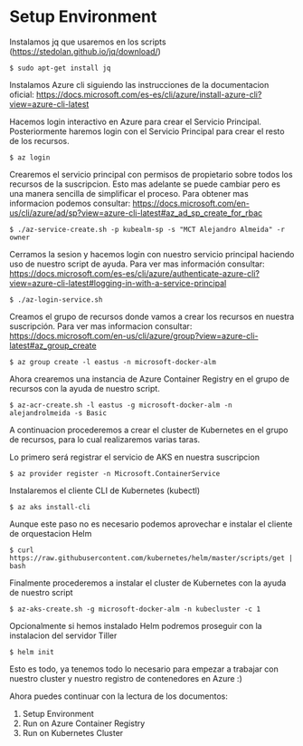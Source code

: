 # Setup Environment

Instalamos jq que usaremos en los scripts (https://stedolan.github.io/jq/download/)

    $ sudo apt-get install jq

Instalamos Azure cli siguiendo las instrucciones de la documentacion oficial: https://docs.microsoft.com/es-es/cli/azure/install-azure-cli?view=azure-cli-latest

Hacemos login interactivo en Azure para crear el Servicio Principal. Posteriormente haremos login con el Servicio Principal para crear el resto de los recursos.

    $ az login

Crearemos el servicio principal con permisos de propietario sobre todos los recursos de la suscripcion. Esto mas adelante se puede cambiar pero es una manera sencilla de simplificar el proceso. Para obtener mas informacion podemos consultar: https://docs.microsoft.com/en-us/cli/azure/ad/sp?view=azure-cli-latest#az_ad_sp_create_for_rbac

    $ ./az-service-create.sh -p kubealm-sp -s "MCT Alejandro Almeida" -r owner

Cerramos la sesion y hacemos login con nuestro servicio principal haciendo uso de nuestro script de ayuda. Para ver mas información consultar: https://docs.microsoft.com/es-es/cli/azure/authenticate-azure-cli?view=azure-cli-latest#logging-in-with-a-service-principal 

    $ ./az-login-service.sh

Creamos el grupo de recursos donde vamos a crear los recursos en nuestra suscripción. Para ver mas informacion consultar: https://docs.microsoft.com/en-us/cli/azure/group?view=azure-cli-latest#az_group_create 

    $ az group create -l eastus -n microsoft-docker-alm

Ahora crearemos una instancia de Azure Container Registry en el grupo de recursos con la ayuda de nuestro script. 

    $ az-acr-create.sh -l eastus -g microsoft-docker-alm -n alejandrolmeida -s Basic

A continuacion procederemos a crear el cluster de Kubernetes en el grupo de recursos, para lo cual realizaremos varias taras.

Lo primero será registrar el servicio de AKS en nuestra suscripcion 

    $ az provider register -n Microsoft.ContainerService

Instalaremos el cliente CLI de Kubernetes (kubectl)

    $ az aks install-cli

Aunque este paso no es necesario podemos aprovechar e instalar el cliente de orquestacion Helm

    $ curl https://raw.githubusercontent.com/kubernetes/helm/master/scripts/get | bash

Finalmente procederemos a instalar el cluster de Kubernetes con la ayuda de nuestro script

    $ az-aks-create.sh -g microsoft-docker-alm -n kubecluster -c 1

Opcionalmente si hemos instalado Helm podremos proseguir con la instalacion del servidor Tiller

    $ helm init 

Esto es todo, ya tenemos todo lo necesario para empezar a trabajar con nuestro cluster y nuestro registro de contenedores en Azure :)

Ahora puedes continuar con la lectura de los documentos:

1. Setup Environment
2. Run on Azure Container Registry
3. Run on Kubernetes Cluster